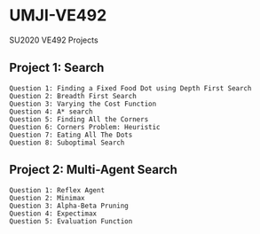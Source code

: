 # UMJI-VE492
SU2020 VE492 Projects

## Project 1: Search
    Question 1: Finding a Fixed Food Dot using Depth First Search
    Question 2: Breadth First Search
    Question 3: Varying the Cost Function
    Question 4: A* search
    Question 5: Finding All the Corners
    Question 6: Corners Problem: Heuristic
    Question 7: Eating All The Dots
    Question 8: Suboptimal Search

## Project 2: Multi-Agent Search
    Question 1: Reflex Agent
    Question 2: Minimax
    Question 3: Alpha-Beta Pruning
    Question 4: Expectimax
    Question 5: Evaluation Function
